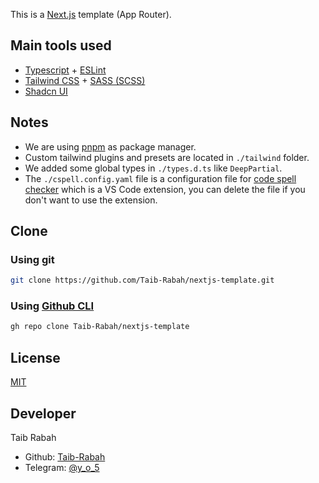 This is a [Next.js](https://nextjs.org/) template (App Router).

## Main tools used

* [Typescript](https://www.typescriptlang.org/) + [ESLint](https://eslint.org/)
* [Tailwind CSS](https://tailwindcss.com/) + [SASS (SCSS)](https://sass-lang.com/)
* [Shadcn UI](https://ui.shadcn.com/)

## Notes

- We are using [pnpm](https://pnpm.io/) as package manager.
- Custom tailwind plugins and presets are located in `./tailwind` folder.
- We added some global types in `./types.d.ts` like `DeepPartial`.
- The `./cspell.config.yaml` file is a configuration file for [code spell checker](https://marketplace.visualstudio.com/items?itemName=streetsidesoftware.code-spell-checker) which is a VS Code extension, you can delete the file if you don't want to use the extension.

## Clone

### Using git

```bash
git clone https://github.com/Taib-Rabah/nextjs-template.git
```

### Using [Github CLI](https://cli.github.com/)

```bash
gh repo clone Taib-Rabah/nextjs-template
```

## License

[MIT](https://choosealicense.com/licenses/mit/)

## Developer

Taib Rabah

- Github: [Taib-Rabah](https://github.com/Taib-Rabah)
- Telegram: [@y_o_5](https://t.me/y_o_5)
